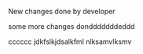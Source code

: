 New changes done by developer

some more changes dondddddddeddd


cccccc
jdkfslkjdsalkfml
nlksamvlksmv
